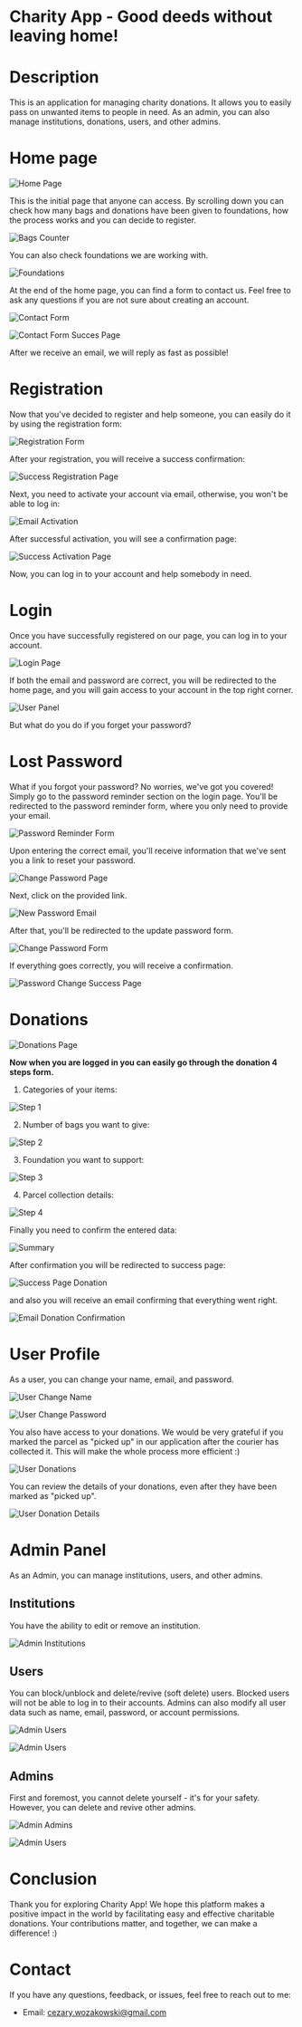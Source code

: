 # Charity App - Good deeds without leaving home!

# Description
This is an application for managing charity donations. It allows you to easily pass on unwanted items to people in need. As an admin, you can also manage institutions, donations, users, and other admins.

# Home page

![Home Page](images/home_page.png)

This is the initial page that anyone can access.
By scrolling down you can check how many bags and donations have been given to foundations, how the process works and you can decide to register.

![Bags Counter](images/counter.png)

You can also check foundations we are working with.

![Foundations](images/fundations.png)

At the end of the home page, you can find a form to contact us. Feel free to ask any questions if you are not sure about creating an account.

![Contact Form](images/form_contact.png)

![Contact Form Succes Page](images/page_contact_success.png)

After we receive an email, we will reply as fast as possible!

# Registration

Now that you've decided to register and help someone, you can easily do it by using the registration form:

![Registration Form](images/form_registration.png)

After your registration, you will receive a success confirmation:

![Success Registration Page](images/page_activation_info.png)

Next, you need to activate your account via email, otherwise, you won't be able to log in:

![Email Activation](images/email_activation.png)

After successful activation, you will see a confirmation page:

![Success Activation Page](images/page_success_activation.png)

Now, you can log in to your account and help somebody in need.

# Login

Once you have successfully registered on our page, you can log in to your account.

![Login Page](images/form_login.png)

If both the email and password are correct, you will be redirected to the home page, and you will gain access to your account in the top right corner.

![User Panel](images/panel_user.png)

But what do you do if you forget your password?

# Lost Password

What if you forgot your password? No worries, we've got you covered!
Simply go to the password reminder section on the login page. You'll be redirected to the password reminder form, where you only need to provide your email.

![Password Reminder Form](images/form_remind_password.png)

Upon entering the correct email, you'll receive information that we've sent you a link to reset your password.

![Change Password Page](images/page_change_password.png)

Next, click on the provided link.

![New Password Email](images/email_new_password.png)

After that, you'll be redirected to the update password form.

![Change Password Form](images/form_new_password.png)

If everything goes correctly, you will receive a confirmation.

![Password Change Success Page](images/page_password_change_success.png)

# Donations

![Donations Page](images/donations_home.png)

__Now when you are logged in you can easily go through the donation 4 steps form.__

1. Categories of your items:

![Step 1](images/step_1.png)

2. Number of bags you want to give:

![Step 2](images/step_2.png)

3. Foundation you want to support:

![Step 3](images/step_3.png)

4. Parcel collection details:

![Step 4](images/step_4.png)

Finally you need to confirm the entered data:

![Summary](images/step_confirmation.png)

After confirmation you will be redirected to success page:

![Success Page Donation](images/page_success_donation.png)

and also you will receive an email confirming that everything went right.

![Email Donation Confirmation](images/email_donation_conformation.png)

# User Profile

As a user, you can change your name, email, and password.

![User Change Name](images/user_change_name.png)

![User Change Password](images/user_change_password.png)

You also have access to your donations. 
We would be very grateful if you marked the parcel as "picked up" in our application after the courier has collected it.
This will make the whole process more efficient :)

![User Donations](images/user_donations.png)

You can review the details of your donations, even after they have been marked as "picked up".

![User Donation Details](images/user_donation_details.png)

# Admin Panel

As an Admin, you can manage institutions, users, and other admins.

## Institutions
You have the ability to edit or remove an institution.

![Admin Institutions](images/admin_institutions.png)

## Users
You can block/unblock and delete/revive (soft delete) users. Blocked users will not be able to log in to their accounts. Admins can also modify all user data such as name, email, password, or account permissions.

![Admin Users](images/admin_users.png)

![Admin Users](images/edit_user.png)

## Admins
First and foremost, you cannot delete yourself - it's for your safety. However, you can delete and revive other admins.

![Admin Admins](images/admin_admins.png)

![Admin Users](images/edit_admin.png)

# Conclusion

Thank you for exploring Charity App! We hope this platform makes a positive impact in the world by facilitating easy and effective charitable donations. Your contributions matter, and together, we can make a difference! :)

# Contact

If you have any questions, feedback, or issues, feel free to reach out to me:

- Email: cezary.wozakowski@gmail.com

